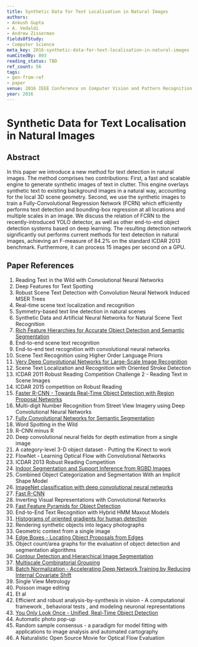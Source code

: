 ```yaml
---
title: Synthetic Data for Text Localisation in Natural Images
authors:
- Ankush Gupta
- A. Vedaldi
- Andrew Zisserman
fieldsOfStudy:
- Computer Science
meta_key: 2016-synthetic-data-for-text-localisation-in-natural-images
numCitedBy: 893
reading_status: TBD
ref_count: 56
tags:
- gen-from-ref
- paper
venue: 2016 IEEE Conference on Computer Vision and Pattern Recognition (CVPR)
year: 2016
---
```


# Synthetic Data for Text Localisation in Natural Images

## Abstract

In this paper we introduce a new method for text detection in natural images. The method comprises two contributions: First, a fast and scalable engine to generate synthetic images of text in clutter. This engine overlays synthetic text to existing background images in a natural way, accounting for the local 3D scene geometry. Second, we use the synthetic images to train a Fully-Convolutional Regression Network (FCRN) which efficiently performs text detection and bounding-box regression at all locations and multiple scales in an image. We discuss the relation of FCRN to the recently-introduced YOLO detector, as well as other end-to-end object detection systems based on deep learning. The resulting detection network significantly out performs current methods for text detection in natural images, achieving an F-measure of 84.2% on the standard ICDAR 2013 benchmark. Furthermore, it can process 15 images per second on a GPU.

## Paper References

1. Reading Text in the Wild with Convolutional Neural Networks
2. Deep Features for Text Spotting
3. Robust Scene Text Detection with Convolution Neural Network Induced MSER Trees
4. Real-time scene text localization and recognition
5. Symmetry-based text line detection in natural scenes
6. Synthetic Data and Artificial Neural Networks for Natural Scene Text Recognition
7. [Rich Feature Hierarchies for Accurate Object Detection and Semantic Segmentation](2014-rich-feature-hierarchies-for-accurate-object-detection-and-semantic-segmentation)
8. End-to-end scene text recognition
9. End-to-end text recognition with convolutional neural networks
10. Scene Text Recognition using Higher Order Language Priors
11. [Very Deep Convolutional Networks for Large-Scale Image Recognition](2015-very-deep-convolutional-networks-for-large-scale-image-recognition)
12. Scene Text Localization and Recognition with Oriented Stroke Detection
13. ICDAR 2011 Robust Reading Competition Challenge 2 - Reading Text in Scene Images
14. ICDAR 2015 competition on Robust Reading
15. [Faster R-CNN - Towards Real-Time Object Detection with Region Proposal Networks](2015-faster-r-cnn-towards-real-time-object-detection-with-region-proposal-networks)
16. Multi-digit Number Recognition from Street View Imagery using Deep Convolutional Neural Networks
17. [Fully Convolutional Networks for Semantic Segmentation](2017-fully-convolutional-networks-for-semantic-segmentation)
18. Word Spotting in the Wild
19. R-CNN minus R
20. Deep convolutional neural fields for depth estimation from a single image
21. A category-level 3-D object dataset - Putting the Kinect to work
22. FlowNet - Learning Optical Flow with Convolutional Networks
23. ICDAR 2013 Robust Reading Competition
24. [Indoor Segmentation and Support Inference from RGBD Images](2012-indoor-segmentation-and-support-inference-from-rgbd-images)
25. Combined Object Categorization and Segmentation With an Implicit Shape Model
26. [ImageNet classification with deep convolutional neural networks](2012-imagenet-classification-with-deep-convolutional-neural-networks)
27. [Fast R-CNN](2015-fast-r-cnn)
28. Inverting Visual Representations with Convolutional Networks
29. [Fast Feature Pyramids for Object Detection](2014-fast-feature-pyramids-for-object-detection)
30. End-to-End Text Recognition with Hybrid HMM Maxout Models
31. [Histograms of oriented gradients for human detection](2005-histograms-of-oriented-gradients-for-human-detection)
32. Rendering synthetic objects into legacy photographs
33. Geometric context from a single image
34. [Edge Boxes - Locating Object Proposals from Edges](2014-edge-boxes-locating-object-proposals-from-edges)
35. Object count/area graphs for the evaluation of object detection and segmentation algorithms
36. [Contour Detection and Hierarchical Image Segmentation](2011-contour-detection-and-hierarchical-image-segmentation)
37. [Multiscale Combinatorial Grouping](2014-multiscale-combinatorial-grouping)
38. [Batch Normalization - Accelerating Deep Network Training by Reducing Internal Covariate Shift](2015-batch-normalization-accelerating-deep-network-training-by-reducing-internal-covariate-shift)
39. Single View Metrology
40. Poisson image editing
41. Et al
42. Efficient and robust analysis-by-synthesis in vision - A computational framework , behavioral tests , and modeling neuronal representations
43. [You Only Look Once - Unified, Real-Time Object Detection](2016-you-only-look-once-unified-real-time-object-detection)
44. Automatic photo pop-up
45. Random sample consensus - a paradigm for model fitting with applications to image analysis and automated cartography
46. A Naturalistic Open Source Movie for Optical Flow Evaluation
